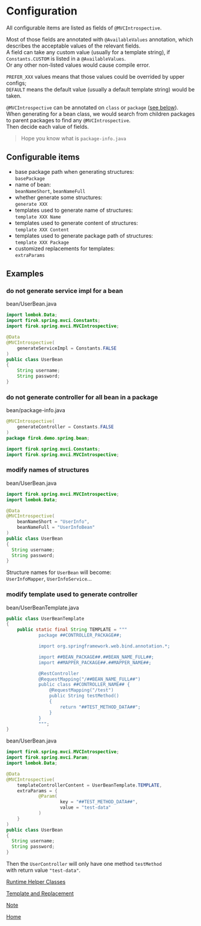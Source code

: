 # Configuration

All configurable items are listed as fields of `@MVCIntrospective`.

Most of those fields are annotated with `@AvailableValues` annotation,
which  describes the acceptable values of the relevant fields.  
A field can take any custom value (usually for a template string),
if `Constants.CUSTOM` is listed in a `@AvailableValues`.  
Or any other non-listed values would cause compile error.

`PREFER_XXX` values means that those values
could be overrided by upper configs;  
`DEFAULT` means the default value
(usually a default template string) would be taken.

`@MVCIntrospective` can be annotated on `class` or `package` ([see below](#do-not-generate-controller-for-all-bean-in-a-package)).  
When generating for a bean class,
we would search from children packages
to parent packages to find any `@MVCIntrospective`.  
Then decide each value of fields.

> Hope you know what is `package-info.java`

## Configurable items

* base package path when generating structures:    
  `basePackage`
* name of bean:  
  `beanNameShort`, `beanNameFull`
* whether generate some structures:  
  `generate XXX`
* templates used to generate name of structures:  
  `template XXX Name`
* templates used to generate content of structures:  
  `template XXX Content`
* templates used to generate package path of structures:  
  `template XXX Package`
* customized replacements for templates:  
  `extraParams`

## Examples

### do not generate service impl for a bean

bean/UserBean.java

```java
import lombok.Data;
import firok.spring.mvci.Constants;
import firok.spring.mvci.MVCIntrospective;

@Data
@MVCIntrospective(
	generateServiceImpl = Constants.FALSE
)
public class UserBean
{
	String username;
	String password;
}
```

### do not generate controller for all bean in a package

bean/package-info.java

```java
@MVCIntrospective(
	generateController = Constants.FALSE
)
package firok.demo.spring.bean;

import firok.spring.mvci.Constants;
import firok.spring.mvci.MVCIntrospective;
```

### modify names of structures

bean/UserBean.java

```java
import firok.spring.mvci.MVCIntrospective;
import lombok.Data;

@Data
@MVCIntrospective(
	beanNameShort = "UserInfo",
	beanNameFull = "UserInfoBean"
)
public class UserBean
{
  String username;
  String password;
}
```

Structure names for `UserBean` will become:  
`UserInfoMapper`, `UserInfoService`...

### modify template used to generate controller

bean/UserBeanTemplate.java

```java
public class UserBeanTemplate
{
	public static final String TEMPLATE = """
            package ##CONTROLLER_PACKAGE##;

            import org.springframework.web.bind.annotation.*;

            import ##BEAN_PACKAGE##.##BEAN_NAME_FULL##;
            import ##MAPPER_PACKAGE##.##MAPPER_NAME##;

            @RestController
            @RequestMapping("/##BEAN_NAME_FULL##")
            public class ##CONTROLLER_NAME## {
                @RequestMapping("/test")
                public String testMethod()
                {
                    return "##TEST_METHOD_DATA##";
                }
            }
            """;
}
```

bean/UserBean.java

```java
import firok.spring.mvci.MVCIntrospective;
import firok.spring.mvci.Param;
import lombok.Data;

@Data
@MVCIntrospective(
    templateControllerContent = UserBeanTemplate.TEMPLATE,
    extraParams = {
            @Param(
                    key = "##TEST_METHOD_DATA##",
                    value = "test-data"
            )
    }
)
public class UserBean
{
  String username;
  String password;
}
```

Then the `UserController` will only have one method `testMethod`  
with return value `"test-data"`.

[Runtime Helper Classes](runtime-classes-en.md)

[Template and Replacement](template-and-replacement-en.md)

[Note](note-en.md)

[Home](home-en.md)
